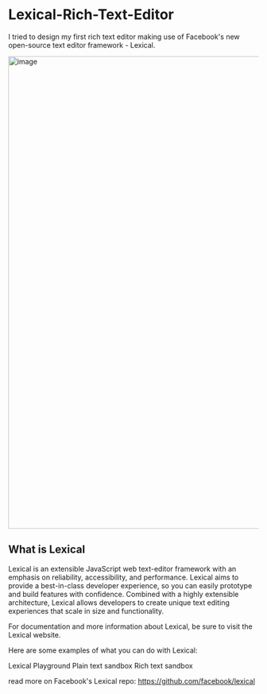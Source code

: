 # Lexical-Rich-Text-Editor
I tried to design my first rich text editor making use of Facebook's new open-source text editor framework - Lexical.


<img width="951" alt="image" src="https://user-images.githubusercontent.com/54215462/235560243-8a24315b-8282-4151-80a1-e0f06f4c4014.png">


## What is Lexical
Lexical is an extensible JavaScript web text-editor framework with an emphasis on reliability, accessibility, and performance. Lexical aims to provide a best-in-class developer experience, so you can easily prototype and build features with confidence. Combined with a highly extensible architecture, Lexical allows developers to create unique text editing experiences that scale in size and functionality.

For documentation and more information about Lexical, be sure to visit the Lexical website.

Here are some examples of what you can do with Lexical:

Lexical Playground
Plain text sandbox
Rich text sandbox

read more on Facebook's Lexical repo: https://github.com/facebook/lexical



